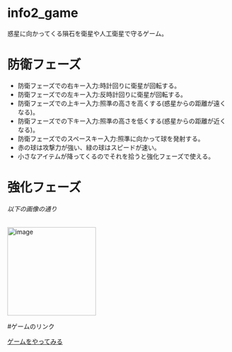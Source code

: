 # info2_game
惑星に向かってくる隕石を衛星や人工衛星で守るゲーム。

# 防衛フェーズ
- 防衛フェーズでの右キー入力:時計回りに衛星が回転する。
- 防衛フェーズでの左キー入力:反時計回りに衛星が回転する。
- 防衛フェーズでの上キー入力:照準の高さを高くする(惑星からの距離が遠くなる)。
- 防衛フェーズでの下キー入力:照準の高さを低くする(惑星からの距離が近くなる)。
- 防衛フェーズでのスペースキー入力:照準に向かって球を発射する。
- 赤の球は攻撃力が強い、緑の球はスピードが速い。
- 小さなアイテムが降ってくるのでそれを拾うと強化フェーズで使える。

# 強化フェーズ
###### 以下の画像の通り
<img width="200" alt="image" src="https://github.com/nemucha/info2_game/assets/121393273/e7c5f573-eefe-4f0a-8837-79feddd244ae">

#ゲームのリンク

[ゲームをやってみる](https://nemucha.github.io/info2_game/)

